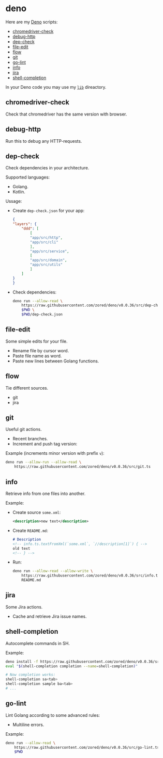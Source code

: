 # deno
Here are my [Deno](https://deno.land/) scripts:
- [chromedriver-check](#chromedriver-check)
- [debug-http](#debug-http)
- [dep-check](#dep-check)
- [file-edit](#file-edit)
- [flow](#flow)
- [git](#git)
- [go-lint](#go-lint)
- [info](#info)
- [jira](#jira)
- [shell-completion](#shell-completion)

In your Deno code you may use my [`lib`](./src/lib) direactory.

## chromedriver-check
Check that chromedriver has the same version with browser.

## debug-http
Run this to debug any HTTP-requests.

## dep-check
Check dependencies in your architecture.

Supported languages:
- Golang.
- Kotlin.

Ussage:
- Create `dep-check.json` for your app:
	```json
	{
	"layers": {
		"ddd": [
			[
			"app/src/http",
			"app/src/cli"
			],
			"app/src/service",
			[
			"app/src/domain",
			"app/src/utils"
			]
		]
	}
	}
	```
- Check dependencies:
	```sh
	deno run --allow-read \
		https://raw.githubusercontent.com/zored/deno/v0.0.36/src/dep-check.ts \
		$PWD \
		$PWD/dep-check.json
	```

## file-edit
Some simple edits for your file.
- Rename file by cursor word.
- Paste file name as word.
- Paste new lines between Golang functions.

## flow
Tie different sources.
- git
- jira

## git
Useful git actions.
- Recent branches.
- Increment and push tag version:

Example (increments minor version with prefix `v`):
```sh
deno run --allow-run --allow-read \
	https://raw.githubusercontent.com/zored/deno/v0.0.36/src/git.ts
```

## info
Retrieve info from one files into another.

Example:
- Create source `some.xml`:
    ```xml
	<description>new text</description>
	```
- Create `README.md`:
	```md
	# Description
	<!-- info.ts.textFromXml(`some.xml`, `//description[1]`) { -->
	old text
	<!-- } -->
	```
- Run:
	```sh
	deno run --allow-read --allow-write \
		https://raw.githubusercontent.com/zored/deno/v0.0.36/src/info.ts \
		README.md
	```

## jira
Some Jira actions.
- Cache and retrieve Jira issue names.

## shell-completion
Autocomplete commands in SH.

Example:
```sh
deno install -f https://raw.githubusercontent.com/zored/deno/v0.0.36/src/shell-completion.ts
eval "$(shell-completion completion --name=shell-completion)"

# Now completion works:
shell-completion sa<tab>
shell-completion sample ba<tab>
# ...
```

## go-lint
Lint Golang according to some advanced rules:
- Multiline errors.

Example:
```sh
deno run --allow-read \
	https://raw.githubusercontent.com/zored/deno/v0.0.36/src/go-lint.ts \
	$PWD
```